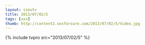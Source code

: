 ```yaml
--- 
layout: sieutv
title: 2013/07/02/5
tags: [xxx]
thumb: http://content2.sexforsure.com/2013/07/02/5/Video.jpg
---
```

{% include tvpro src="2013/07/02/5" %} 
